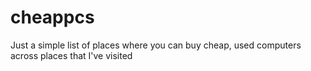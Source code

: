 # cheappcs
Just a simple list of places where you can buy cheap, used computers across places that I've visited
